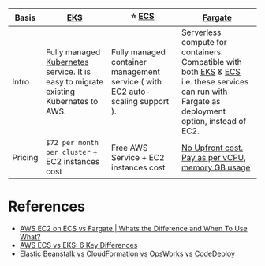 
| Basis  | [EKS](AmazonEKS.md)                                                                                                     | :star: [ECS](AmazonECS/README.md)                                             | [Fargate](../4_ComputeServices/AWSFargate.md)                                                                                                                                                |
|--------|-------------------------------------------------------------------------------------------------------------------|-------------------------------------------------------------------------------|----------------------------------------------------------------------------------------------------------------------------------------------------------------------|
| Intro  | Fully managed [Kubernetes](../../1_HLDDesignComponents/6_DevOps/Kubernates.md) service. It is easy to migrate existing Kubernates to AWS. | Fully managed container management service ( with EC2 auto-scaling support ). | Serverless compute for containers. Compatible with both [EKS](AmazonEKS.md) & [ECS](AmazonECS/README.md) i.e. these services can run with Fargate as deployment option, instead of EC2. |
| Pricing | `$72 per month per cluster` + EC2 instances cost                                                                  | Free AWS Service + EC2 instances cost                                         | [No Upfront cost. Pay as per vCPU, memory GB usage](https://aws.amazon.com/fargate/pricing/)                                                                         

# References
- [AWS EC2 on ECS vs Fargate | Whats the Difference and When To Use What?](https://www.youtube.com/watch?v=DVrGXjjkpig)
- [AWS ECS vs EKS: 6 Key Differences](https://cloud.netapp.com/blog/aws-cvo-blg-aws-ecs-vs-eks-6-key-differences)
- [Elastic Beanstalk vs CloudFormation vs OpsWorks vs CodeDeploy](https://tutorialsdojo.com/elastic-beanstalk-vs-cloudformation-vs-opsworks-vs-codedeploy/)